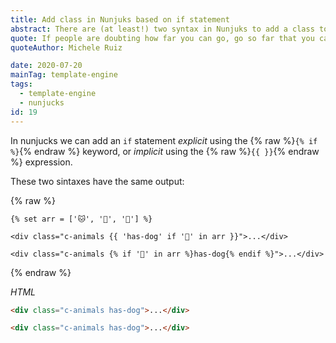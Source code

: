 ```yaml
---
title: Add class in Nunjuks based on if statement
abstract: There are (at least!) two syntax in Nunjuks to add a class to a DOM node
quote: If people are doubting how far you can go, go so far that you can't hear them anymore.
quoteAuthor: Michele Ruiz

date: 2020-07-20
mainTag: template-engine
tags:
  - template-engine
  - nunjucks
id: 19
---
```


In nunjucks we can add an `if` statement _explicit_ using the {% raw %}`{% if %}`{% endraw %} keyword, or _implicit_ using the {% raw %}`{{ }}`{% endraw %} expression.

These two sintaxes have the same output:

{% raw %}
  ```twig
  {% set arr = ['🐱', '🐶', '🐺'] %}

  <div class="c-animals {{ 'has-dog' if '🐶' in arr }}">...</div>

  <div class="c-animals {% if '🐶' in arr %}has-dog{% endif %}">...</div>
  ```
{% endraw %}

_HTML_

```html
<div class="c-animals has-dog">...</div>

<div class="c-animals has-dog">...</div>
```
